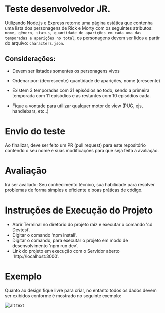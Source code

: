 # Teste desenvolvedor JR.

Utilizando Node.js e Express retorne uma página estática que contenha uma lista dos personagens de Rick e Morty com os seguintes atributos: `nome, gênero, status, quantidade de aparições em cada uma das temporadas e aparições no total`, os personagens devem ser lidos a partir do arquivo: `characters.json`.

## Considerações:

- Devem ser listados somentes os personagens vivos

- Ordenar por: (decrescente) quantidade de aparições, nome (crescente)

- Existem 3 temporadas com 31 episódios ao todo, sendo a primeira temporada com 11 episódios e as restantes com 10 episódios cada.

- Fique a vontade para utilizar qualquer motor de view (PUG, ejs, handlebars, etc..)

# Envio do teste

Ao finalizar, deve ser feito um PR (pull request) para este repositório contendo o seu nome e suas modificações para que seja feita a avaliação.

# Avaliação

Irá ser avaliado: Seu conhecimento técnico, sua habilidade para resolver problemas de forma simples e eficiente e boas práticas de código.

# Instruções de Execução do Projeto

- Abrir Terminal no diretório do projeto raiz e executar o comando 'cd Devtest'.
- Digitar o comando 'npm install'.
- Digitar o comando, para executar o projeto em modo de desenvolvimento 'npm run dev'.
- Link do projeto em execução com o Servidor aberto 'http://localhost:3000'.

# Exemplo

Quanto ao design fique livre para criar, no entanto todos os dados devem ser exibidos conforme é mostrado no seguinte exemplo:

![alt text](/example.png)
